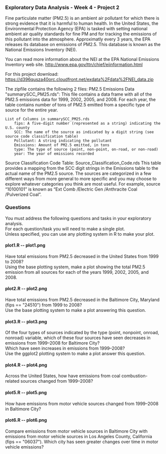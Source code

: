 ### Exploratory Data Analysis - Week 4 - Project 2

Fine particulate matter (PM2.5) is an ambient air pollutant for which there is strong evidence that it is harmful to human health. 
In the United States, the Environmental Protection Agency (EPA) is tasked with setting national ambient air quality standards for fine PM and for tracking the emissions of this pollutant into the atmosphere. 
Approximatly every 3 years, the EPA releases its database on emissions of PM2.5. 
This database is known as the National Emissions Inventory (NEI). 

You can read more information about the NEI at the EPA National Emissions Inventory web site.
http://www.epa.gov/ttn/chief/eiinformation.html

For this project download: 
https://d396qusza40orc.cloudfront.net/exdata%2Fdata%2FNEI_data.zip

The zipfile contains the following 2 files:
PM2.5 Emissions Data "summarySCC_PM25.rds": 
	This file contains a data frame with all of the PM2.5 emissions data for 1999, 2002, 2005, and 2008.
	For each year, the table contains number of tons of PM2.5 emitted from a specific type of source for the entire year. 

	List of Columns in summarySCC_PM25.rds
		fips: A five-digit number (represented as a string) indicating the U.S. county
		SCC: The name of the source as indicated by a digit string (see source code classification table)
		Pollutant: A string indicating the pollutant
		Emissions: Amount of PM2.5 emitted, in tons
		type: The type of source (point, non-point, on-road, or non-road)
		year: The year of emissions recorded

Source Classification Code Table: Source_Classification_Code.rds
	This table provides a mapping from the SCC digit strings in the Emissions table to the actual name of the PM2.5 source. 
	The sources are categorized in a few different ways from more general to more specific and you may choose to explore whatever categories you think are most useful. 
	For example, source “10100101” is known as “Ext Comb /Electric Gen /Anthracite Coal /Pulverized Coal”.

### Questions
You must address the following questions and tasks in your exploratory analysis.   
For each question/task you will need to make a single plot.   
Unless specified, you can use any plotting system in R to make your plot.  
  
#### plot1.R	--	plot1.png  
Have total emissions from PM2.5 decreased in the United States from 1999 to 2008?   
Using the base plotting system, make a plot showing the total PM2.5 emission from all sources for each of the years 
1999, 2002, 2005, and 2008.  
  
#### plot2.R	--	plot2.png
Have total emissions from PM2.5 decreased in the Baltimore City, Maryland (fips == "24510") from 1999 to 2008?   
Use the base plotting system to make a plot answering this question.  
  
#### plot3.R	--	plot3.png
Of the four types of sources indicated by the type (point, nonpoint, onroad, nonroad) variable, 
which of these four sources have seen decreases in emissions from 1999–2008 for Baltimore City?   
Which have seen increases in emissions from 1999–2008?   
Use the ggplot2 plotting system to make a plot answer this question.  
  
#### plot4.R	--	plot4.png
Across the United States, how have emissions from coal combustion-related sources changed from 1999–2008?  

#### plot5.R	--	plot5.png
How have emissions from motor vehicle sources changed from 1999–2008 in Baltimore City? 

#### plot6.R	--	plot6.png
Compare emissions from motor vehicle sources in Baltimore City with emissions from motor vehicle sources in Los Angeles County, California (fips == "06037"). 
Which city has seen greater changes over time in motor vehicle emissions?  
